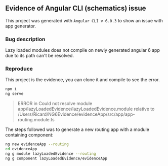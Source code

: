 ## Evidence of Angular CLI (schematics) issue

This project was generated with `Angular CLI v 6.0.3` to show an issue with app generator.

### Bug description

Lazy loaded modules does not compile on newly generated angular 6 app due to its path can't be resolved.

### Reproduce

This project is the evidence, you can clone it and compile to see the error.

```bash
npm i
ng serve
```

> ERROR in Could not resolve module app/lazyLoadedEvidence/lazyLoadedEvidence.module relative to /Users/Ricard/NG6Evidence/evidenceApp/src/app/app-routing.module.ts

The steps followed was to generate a new routing app with a module containing component:

```bash
ng new evidenceApp --routing
cd evidenceApp
ng g module lazyLoadedEvidence --routing
ng g component lazyLoadedEvidence/evidenceApp
```